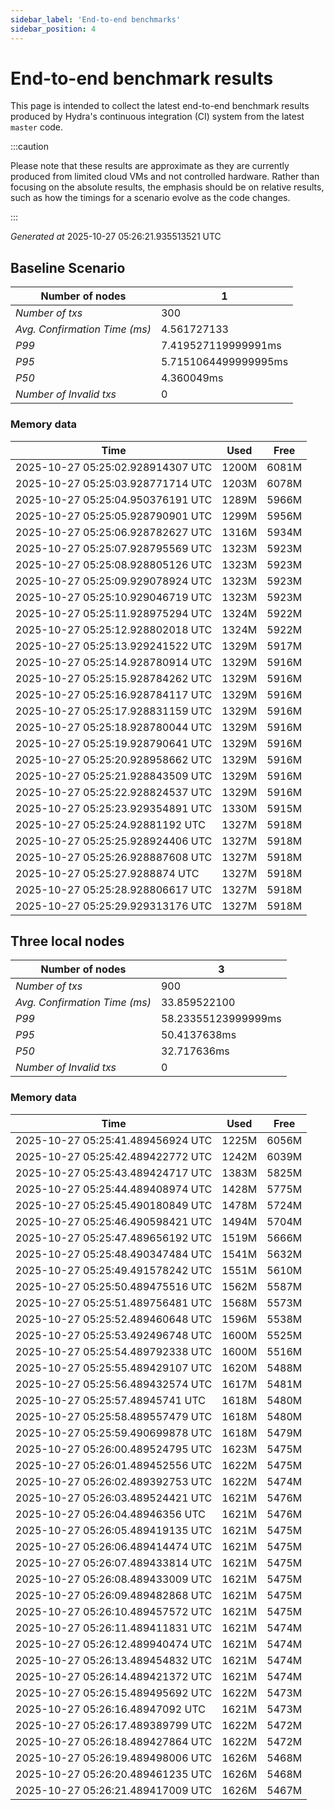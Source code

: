 ```yaml
--- 
sidebar_label: 'End-to-end benchmarks' 
sidebar_position: 4 
--- 
```


# End-to-end benchmark results 

This page is intended to collect the latest end-to-end benchmark  results produced by Hydra's continuous integration (CI) system from  the latest `master` code.

:::caution

Please note that these results are approximate  as they are currently produced from limited cloud VMs and not controlled hardware.  Rather than focusing on the absolute results,   the emphasis should be on relative results,  such as how the timings for a scenario evolve as the code changes.

:::

_Generated at_  2025-10-27 05:26:21.935513521 UTC


## Baseline Scenario



| Number of nodes |  1 | 
| -- | -- |
| _Number of txs_ | 300 |
| _Avg. Confirmation Time (ms)_ | 4.561727133 |
| _P99_ | 7.419527119999991ms |
| _P95_ | 5.7151064499999995ms |
| _P50_ | 4.360049ms |
| _Number of Invalid txs_ | 0 |
      

### Memory data 

 | Time | Used | Free | 
|------------------------------------|------|------|
 | 2025-10-27 05:25:02.928914307 UTC | 1200M | 6081M | 
 | 2025-10-27 05:25:03.928771714 UTC | 1203M | 6078M | 
 | 2025-10-27 05:25:04.950376191 UTC | 1289M | 5966M | 
 | 2025-10-27 05:25:05.928790901 UTC | 1299M | 5956M | 
 | 2025-10-27 05:25:06.928782627 UTC | 1316M | 5934M | 
 | 2025-10-27 05:25:07.928795569 UTC | 1323M | 5923M | 
 | 2025-10-27 05:25:08.928805126 UTC | 1323M | 5923M | 
 | 2025-10-27 05:25:09.929078924 UTC | 1323M | 5923M | 
 | 2025-10-27 05:25:10.929046719 UTC | 1323M | 5923M | 
 | 2025-10-27 05:25:11.928975294 UTC | 1324M | 5922M | 
 | 2025-10-27 05:25:12.928802018 UTC | 1324M | 5922M | 
 | 2025-10-27 05:25:13.929241522 UTC | 1329M | 5917M | 
 | 2025-10-27 05:25:14.928780914 UTC | 1329M | 5916M | 
 | 2025-10-27 05:25:15.928784262 UTC | 1329M | 5916M | 
 | 2025-10-27 05:25:16.928784117 UTC | 1329M | 5916M | 
 | 2025-10-27 05:25:17.928831159 UTC | 1329M | 5916M | 
 | 2025-10-27 05:25:18.928780044 UTC | 1329M | 5916M | 
 | 2025-10-27 05:25:19.928790641 UTC | 1329M | 5916M | 
 | 2025-10-27 05:25:20.928958662 UTC | 1329M | 5916M | 
 | 2025-10-27 05:25:21.928843509 UTC | 1329M | 5916M | 
 | 2025-10-27 05:25:22.928824537 UTC | 1329M | 5916M | 
 | 2025-10-27 05:25:23.929354891 UTC | 1330M | 5915M | 
 | 2025-10-27 05:25:24.92881192 UTC | 1327M | 5918M | 
 | 2025-10-27 05:25:25.928924406 UTC | 1327M | 5918M | 
 | 2025-10-27 05:25:26.928887608 UTC | 1327M | 5918M | 
 | 2025-10-27 05:25:27.9288874 UTC | 1327M | 5918M | 
 | 2025-10-27 05:25:28.928806617 UTC | 1327M | 5918M | 
 | 2025-10-27 05:25:29.929313176 UTC | 1327M | 5918M | 


## Three local nodes



| Number of nodes |  3 | 
| -- | -- |
| _Number of txs_ | 900 |
| _Avg. Confirmation Time (ms)_ | 33.859522100 |
| _P99_ | 58.23355123999999ms |
| _P95_ | 50.4137638ms |
| _P50_ | 32.717636ms |
| _Number of Invalid txs_ | 0 |
      

### Memory data 

 | Time | Used | Free | 
|------------------------------------|------|------|
 | 2025-10-27 05:25:41.489456924 UTC | 1225M | 6056M | 
 | 2025-10-27 05:25:42.489422772 UTC | 1242M | 6039M | 
 | 2025-10-27 05:25:43.489424717 UTC | 1383M | 5825M | 
 | 2025-10-27 05:25:44.489408974 UTC | 1428M | 5775M | 
 | 2025-10-27 05:25:45.490180849 UTC | 1478M | 5724M | 
 | 2025-10-27 05:25:46.490598421 UTC | 1494M | 5704M | 
 | 2025-10-27 05:25:47.489656192 UTC | 1519M | 5666M | 
 | 2025-10-27 05:25:48.490347484 UTC | 1541M | 5632M | 
 | 2025-10-27 05:25:49.491578242 UTC | 1551M | 5610M | 
 | 2025-10-27 05:25:50.489475516 UTC | 1562M | 5587M | 
 | 2025-10-27 05:25:51.489756481 UTC | 1568M | 5573M | 
 | 2025-10-27 05:25:52.489460648 UTC | 1596M | 5538M | 
 | 2025-10-27 05:25:53.492496748 UTC | 1600M | 5525M | 
 | 2025-10-27 05:25:54.489792338 UTC | 1600M | 5516M | 
 | 2025-10-27 05:25:55.489429107 UTC | 1620M | 5488M | 
 | 2025-10-27 05:25:56.489432574 UTC | 1617M | 5481M | 
 | 2025-10-27 05:25:57.48945741 UTC | 1618M | 5480M | 
 | 2025-10-27 05:25:58.489557479 UTC | 1618M | 5480M | 
 | 2025-10-27 05:25:59.490699878 UTC | 1618M | 5479M | 
 | 2025-10-27 05:26:00.489524795 UTC | 1623M | 5475M | 
 | 2025-10-27 05:26:01.489452556 UTC | 1622M | 5475M | 
 | 2025-10-27 05:26:02.489392753 UTC | 1622M | 5474M | 
 | 2025-10-27 05:26:03.489524421 UTC | 1621M | 5476M | 
 | 2025-10-27 05:26:04.48946356 UTC | 1621M | 5476M | 
 | 2025-10-27 05:26:05.489419135 UTC | 1621M | 5475M | 
 | 2025-10-27 05:26:06.489414474 UTC | 1621M | 5475M | 
 | 2025-10-27 05:26:07.489433814 UTC | 1621M | 5475M | 
 | 2025-10-27 05:26:08.489433009 UTC | 1621M | 5475M | 
 | 2025-10-27 05:26:09.489482868 UTC | 1621M | 5475M | 
 | 2025-10-27 05:26:10.489457572 UTC | 1621M | 5475M | 
 | 2025-10-27 05:26:11.489411831 UTC | 1621M | 5474M | 
 | 2025-10-27 05:26:12.489940474 UTC | 1621M | 5474M | 
 | 2025-10-27 05:26:13.489454832 UTC | 1621M | 5474M | 
 | 2025-10-27 05:26:14.489421372 UTC | 1621M | 5474M | 
 | 2025-10-27 05:26:15.489495692 UTC | 1622M | 5473M | 
 | 2025-10-27 05:26:16.48947092 UTC | 1621M | 5473M | 
 | 2025-10-27 05:26:17.489389799 UTC | 1622M | 5472M | 
 | 2025-10-27 05:26:18.489427864 UTC | 1622M | 5472M | 
 | 2025-10-27 05:26:19.489498006 UTC | 1626M | 5468M | 
 | 2025-10-27 05:26:20.489461235 UTC | 1626M | 5468M | 
 | 2025-10-27 05:26:21.489417009 UTC | 1626M | 5467M | 

